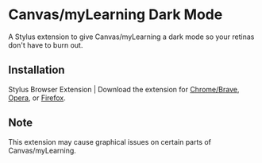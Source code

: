# Canvas/myLearning Dark Mode
A Stylus extension to give Canvas/myLearning a dark mode so your retinas don't have to burn out.

## Installation
Stylus Browser Extension | Download the extension for [Chrome/Brave](https://chrome.google.com/webstore/detail/stylus/clngdbkpkpeebahjckkjfobafhncgmne), [Opera](https://addons.opera.com/en-gb/extensions/details/stylus/), or [Firefox](https://addons.mozilla.org/en-US/firefox/addon/styl-us/).

## Note
This extension may cause graphical issues on certain parts of Canvas/myLearning.
